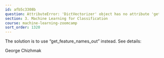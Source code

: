 ```yaml
---
id: afb5c3308b
question: AttributeError: 'DictVectorizer' object has no attribute 'get_feature_names'
section: 3. Machine Learning for Classification
course: machine-learning-zoomcamp
sort_order: 1320
---
```


The solution is to use “get_feature_names_out” instead. See details:

George Chizhmak

